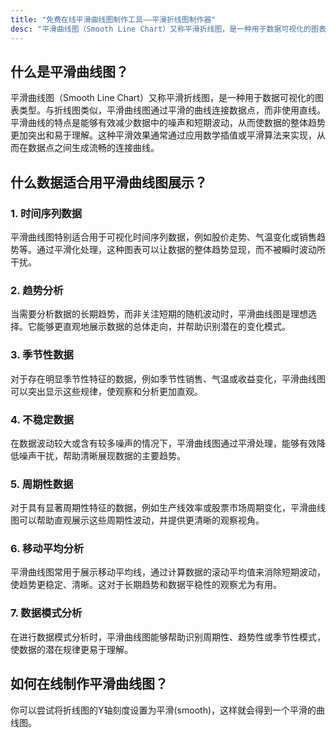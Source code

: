 ```yaml
---
title: "免费在线平滑曲线图制作工具——平滑折线图制作器"
desc: "平滑曲线图（Smooth Line Chart）又称平滑折线图，是一种用于数据可视化的图表类型。与折线图类似，平滑曲线图通过平滑的曲线连接数据点，而非使用直线。平滑曲线的特点是能够有效减少数据中的噪声和短期波动，从而使数据的整体趋势更加突出和易于理解。这种平滑效果通常通过应用数学插值或平滑算法来实现，从而在数据点之间生成流畅的连接曲线。"
---
```


## 什么是平滑曲线图？

平滑曲线图（Smooth Line Chart）又称平滑折线图，是一种用于数据可视化的图表类型。与折线图类似，平滑曲线图通过平滑的曲线连接数据点，而非使用直线。平滑曲线的特点是能够有效减少数据中的噪声和短期波动，从而使数据的整体趋势更加突出和易于理解。这种平滑效果通常通过应用数学插值或平滑算法来实现，从而在数据点之间生成流畅的连接曲线。

## 什么数据适合用平滑曲线图展示？

### 1. **时间序列数据**  
平滑曲线图特别适合用于可视化时间序列数据，例如股价走势、气温变化或销售趋势等。通过平滑化处理，这种图表可以让数据的整体趋势显现，而不被瞬时波动所干扰。

### 2. **趋势分析**  
当需要分析数据的长期趋势，而非关注短期的随机波动时，平滑曲线图是理想选择。它能够更直观地展示数据的总体走向，并帮助识别潜在的变化模式。

### 3. **季节性数据**  
对于存在明显季节性特征的数据，例如季节性销售、气温或收益变化，平滑曲线图可以突出显示这些规律，使观察和分析更加直观。

### 4. **不稳定数据**  
在数据波动较大或含有较多噪声的情况下，平滑曲线图通过平滑处理，能够有效降低噪声干扰，帮助清晰展现数据的主要趋势。

### 5. **周期性数据**  
对于具有显著周期性特征的数据，例如生产线效率或股票市场周期变化，平滑曲线图可以帮助直观展示这些周期性波动，并提供更清晰的观察视角。

### 6. **移动平均分析**  
平滑曲线图常用于展示移动平均线，通过计算数据的滚动平均值来消除短期波动，使趋势更稳定、清晰。这对于长期趋势和数据平稳性的观察尤为有用。

### 7. **数据模式分析**  
在进行数据模式分析时，平滑曲线图能够帮助识别周期性、趋势性或季节性模式，使数据的潜在规律更易于理解。 

## 如何在线制作平滑曲线图？

你可以尝试将折线图的Y轴刻度设置为平滑(smooth)，这样就会得到一个平滑的曲线图。